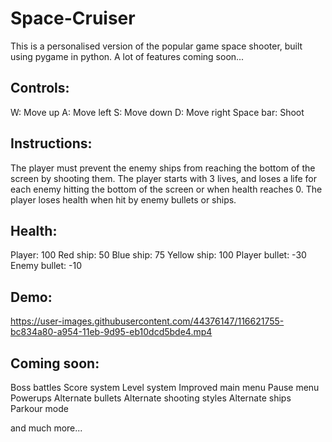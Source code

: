 # Space-Cruiser
This is a personalised version of the popular game space shooter, built using pygame in python.
A lot of features coming soon...


Controls:
---------
W: Move up
A: Move left
S: Move down
D: Move right
Space bar: Shoot


Instructions:
-------------
The player must prevent the enemy ships from reaching the bottom of the screen by shooting them.
The player starts with 3 lives, and loses a life for each enemy hitting the bottom of the screen or when health reaches 0.
The player loses health when hit by enemy bullets or ships.

Health:
-------
Player: 100
Red ship: 50
Blue ship: 75
Yellow ship: 100
Player bullet: -30
Enemy bullet: -10



Demo:
----

https://user-images.githubusercontent.com/44376147/116621755-bc834a80-a954-11eb-9d95-eb10dcd5bde4.mp4



Coming soon:
------------
Boss battles
Score system
Level system
Improved main menu
Pause menu
Powerups
Alternate bullets
Alternate shooting styles
Alternate ships
Parkour mode

and much more...

